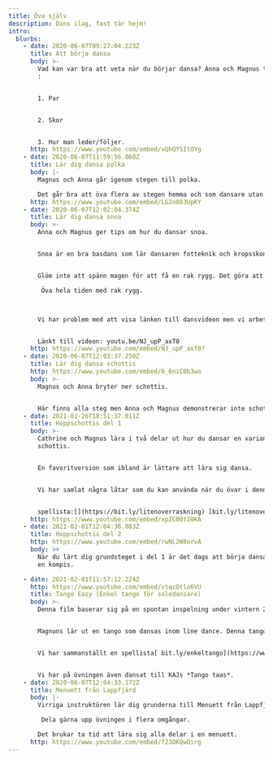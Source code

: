 ```yaml
---
title: Öva själv
description: Dans ilag, fast tär hejm!
intro:
  blurbs:
    - date: 2020-06-07T09:27:04.223Z
      title: Att börja dansa
      body: >-
        Vad kan var bra att veta när du börjar dansa? Anna och Magnus tipsar om
        :


        1. Par


        2. Skor


        3. Hur man leder/följer.
      http: https://www.youtube.com/embed/vQhQYSItOYg
    - date: 2020-06-07T11:59:56.068Z
      title: Lär dig dansa polka
      body: |-
        Magnus och Anna går igenom stegen till polka.

        Det går bra att öva flera av stegen hemma och som dansare utan par.
      http: https://www.youtube.com/embed/LG2n003UpKY
    - date: 2020-06-07T12:02:04.374Z
      title: Lär dig dansa snoa
      body: >-
        Anna och Magnus ger tips om hur du dansar snoa.


        Snoa är en bra basdans som lär dansaren fotteknik och kropsskontroll.


        Glöm inte att spänn magen för att få en rak rygg. Det göra att när ni dansar som par kan styra er dans själva.

         Öva hela tiden med rak rygg.



        Vi har problem med att visa länken till dansvideon men vi arbetar på det. 


        Länkt till videon: youtu.be/NJ_upP_axT0
      http: https://www.youtube.com/embed/NJ_upP_axT0?
    - date: 2020-06-07T12:03:37.250Z
      title: Lär dig dansa schottis
      http: https://www.youtube.com/embed/6_6niC0b3wo
      body: >-
        Magnus och Anna bryter ner schottis.


        Här finns alla steg men Anna och Magnus demonstrerar inte schottis till musik på slutet.
    - date: 2021-01-26T18:51:37.011Z
      title: Hoppschottis del 1
      body: >-
        Cathrine och Magnus lära i två delar ut hur du dansar en variant på
        schottis.


        En favoritversion som ibland är lättare att lära sig dansa.


        Vi har samlat några låtar som du kan använda när du övar i denna 


        spellista:[](https://bit.ly/litenoverraskning) [bit.ly/litenoverraskning](bit.ly/litenoverraskning)
      http: https://www.youtube.com/embed/xpZC00tI0KA
    - date: 2021-02-01T12:04:36.083Z
      title: Hoppschottis del 2
      http: https://www.youtube.com/embed/rwNL2W8orvA
      body: >+
        När du lärt dig grundsteget i del 1 är det dags att börja dansa runt med
        en kompis.

    - date: 2021-02-01T11:57:12.224Z
      http: https://www.youtube.com/embed/vtqcOtlo6VU
      title: Tango Easy (Enkel tango för solodansare)
      body: >-
        Denna film baserar sig på en spontan inspelning under vintern 2021. 


        Magnuns lär ut en tango som dansas inom line dance. Denna tango kan dansas till vilken tango som helst. 


        Vi har sammanställt en spellista[ bit.ly/enkeltango](https://www.youtube.com/redirect?event=video_description&redir_token=QUFFLUhqa0FQbjItNXM5WHd4bzJRNC1rRm5BM0tnUTJvUXxBQ3Jtc0tsM2NudFNiOEsxQ2FNYi1XaWVzTUZ0RzhnWE1aWFM0c2ZOWENHUGZXd1RuYXlZRHpUcDhmd2xIRzVqUHRQNG1YbFNGOTNCbjQ0bW5lX1F0cUk2dHJWcU9kTjFVSWxJR2EtMlBBaGdtOF9EQk9RLTFkOA&q=http%3A%2F%2Fbit.ly%2Fenkeltango) med några tangon från både här och där i världen. ​ 


        Vi har på övningen även dansat till KAJs *Tango taas*.
    - date: 2020-06-07T12:04:33.172Z
      title: Menuett från Lappfjärd
      body: |-
        Virriga instruktören lär dig grunderna till Menuett från Lappfjärd.

         Dela gärna upp övningen i flera omgångar. 

        Det brukar ta tid att lära sig alla delar i en menuett.
      http: https://www.youtube.com/embed/f23DKQwQirg
---
```

